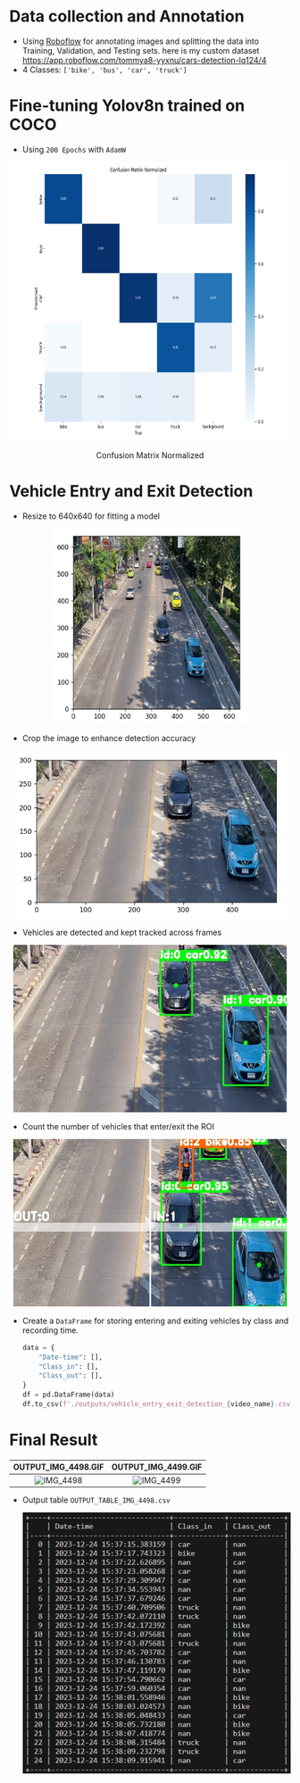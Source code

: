 # Data collection and Annotation
- Using [Roboflow](https://roboflow.com/) for annotating images and splitting the data into Training, Validation, and Testing sets.
here is my custom dataset https://app.roboflow.com/tommya8-yyxnu/cars-detection-lq124/4
- 4 Classes: `['bike', 'bus', 'car', 'truck']`
#
# Fine-tuning Yolov8n trained on COCO
- Using `200 Epochs` with `AdamW`

<p align="center">
<img src="https://github.com/tommyA8/Vehicle_Entry_Exit_Detection/blob/main/yolov8n_custom_model/runs_datasetv4/detect/train2/confusion_matrix_normalized.png?raw=true" width="700" height="500"/>
<p align="center">Confusion Matrix Normalized

# Vehicle Entry and Exit Detection
- Resize to 640x640 for fitting a model 
<p align="center">
<img src="https://github.com/tommyA8/Vehicle_Entry_Exit_Detection/blob/main/images/resize.jpeg?raw=true" width="350" height="350"/>

- Crop the image to enhance detection accuracy
<p align="center">
<img src="https://github.com/tommyA8/Vehicle_Entry_Exit_Detection/blob/main/images/crop.jpeg?raw=true" width="490" height="300"/>

- Vehicles are detected and kept tracked across frames
<p align="center">
<img src="https://github.com/tommyA8/Vehicle_Entry_Exit_Detection/blob/main/images/detected_tracked.jpeg?raw=true" width="490" height="300"/>

- Count the number of vehicles that enter/exit the ROI
<p align="center">
<img src="https://github.com/tommyA8/Vehicle_Entry_Exit_Detection/blob/main/images/counting.jpeg?raw=true" width="490" height="300"/>

- Create a `DataFrame` for storing entering and exiting vehicles by class and recording time.
    ```python
    data = {
        "Date-time": [],
        "Class_in": [],
        "Class_out": [],
    }
    df = pd.DataFrame(data)
    df.to_csv(f'./outputs/vehicle_entry_exit_detection_{video_name}.csv', index=False)
    ```
    
# Final Result
OUTPUT_IMG_4498.GIF            |  OUTPUT_IMG_4499.GIF
:-------------------------:|:-------------------------:
![IMG_4498](https://github.com/tommyA8/Vehicle_Entry_Exit_Detection/blob/main/outputs/OUTPUT_IMG_4598_GIF.gif?raw=true)  |  ![IMG_4499](https://github.com/tommyA8/Vehicle_Entry_Exit_Detection/blob/main/outputs/OUTPUT_IMG_4599_GIF.gif?raw=true)


- Output table `OUTPUT_TABLE_IMG_4498.csv`

    <p align="center">
    <img src="https://github.com/tommyA8/Vehicle_Entry_Exit_Detection/blob/main/outputs/OUTPUT_TABLE_IMG_4498.jpg?raw=true"/>